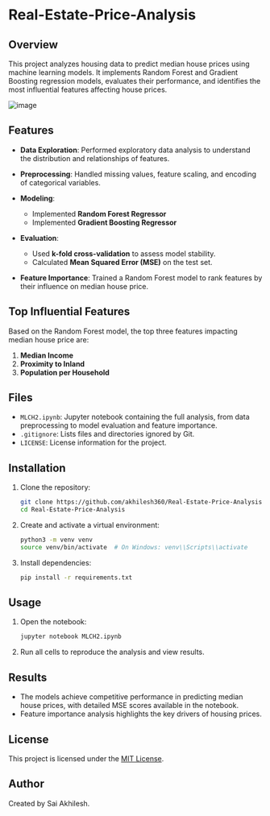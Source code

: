 # Real-Estate-Price-Analysis

## Overview

This project analyzes housing data to predict median house prices using machine learning models. It implements Random Forest and Gradient Boosting regression models, evaluates their performance, and identifies the most influential features affecting house prices.

![image](https://github.com/user-attachments/assets/ca253a7e-ae8c-4110-82df-052a27fb0254)


## Features

* **Data Exploration**: Performed exploratory data analysis to understand the distribution and relationships of features.
* **Preprocessing**: Handled missing values, feature scaling, and encoding of categorical variables.
* **Modeling**:

  * Implemented **Random Forest Regressor**
  * Implemented **Gradient Boosting Regressor**
* **Evaluation**:

  * Used **k-fold cross-validation** to assess model stability.
  * Calculated **Mean Squared Error (MSE)** on the test set.
* **Feature Importance**: Trained a Random Forest model to rank features by their influence on median house price.

## Top Influential Features

Based on the Random Forest model, the top three features impacting median house price are:

1. **Median Income**
2. **Proximity to Inland**
3. **Population per Household**

## Files

* `MLCH2.ipynb`: Jupyter notebook containing the full analysis, from data preprocessing to model evaluation and feature importance.
* `.gitignore`: Lists files and directories ignored by Git.
* `LICENSE`: License information for the project.

## Installation

1. Clone the repository:

   ```bash
   git clone https://github.com/akhilesh360/Real-Estate-Price-Analysis.git
   cd Real-Estate-Price-Analysis
   ```
2. Create and activate a virtual environment:

   ```bash
   python3 -m venv venv
   source venv/bin/activate  # On Windows: venv\\Scripts\\activate
   ```
3. Install dependencies:

   ```bash
   pip install -r requirements.txt
   ```

## Usage

1. Open the notebook:

   ```bash
   jupyter notebook MLCH2.ipynb
   ```
2. Run all cells to reproduce the analysis and view results.

## Results

* The models achieve competitive performance in predicting median house prices, with detailed MSE scores available in the notebook.
* Feature importance analysis highlights the key drivers of housing prices.

## License

This project is licensed under the [MIT License](LICENSE).

## Author

Created by Sai Akhilesh.
